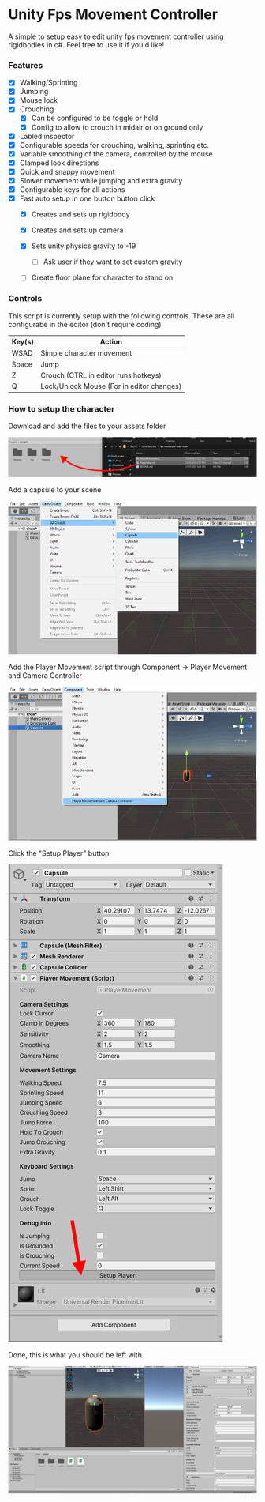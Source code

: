 # Unity Fps Movement Controller
A simple to setup easy to edit unity fps movement controller using rigidbodies in c#. Feel free to use it if you'd like!

### Features
- [x] Walking/Sprinting
- [x] Jumping
- [x] Mouse lock
- [x] Crouching 
	- [x] Can be configured to be toggle or hold
	- [x] Config to allow to crouch in midair or on ground only
- [x] Labled inspector
- [x] Configurable speeds for crouching, walking, sprinting etc.
- [x] Variable smoothing of the camera, controlled by the mouse
- [x] Clamped look directions
- [x] Quick and snappy movement
- [x] Slower movement while jumping and extra gravity
- [x] Configurable keys for all actions
- [x] Fast auto setup in one button button click
	- [x] Creates and sets up rigidbody
	- [x] Creates and sets up camera 
	- [x] Sets unity physics gravity to -19
		- [ ] Ask user if they want to set custom gravity
	- [ ] Create floor plane for character to stand on
  

### Controls
This script is currently setup with the following controls.
These are all configurabe in the editor (don't require coding)

| Key(s) | Action |
| ------ | ------ |
| WSAD | Simple character movement |
| Space | Jump |
| Z | Crouch (CTRL in editor runs hotkeys) |
| Q | Lock/Unlock Mouse (For in editor changes)|

### How to setup the character

Download and add the files to your assets folder

![alt text](https://raw.githubusercontent.com/B0N3head/unity-fps-movement-controller/main/readmeAssets/1.PNG)

Add a capsule to your scene

![alt text](https://raw.githubusercontent.com/B0N3head/unity-fps-movement-controller/main/readmeAssets/2.PNG)

Add the Player Movement script through Component -> Player Movement and Camera Controller

![alt text](https://raw.githubusercontent.com/B0N3head/unity-fps-movement-controller/main/readmeAssets/3.PNG)

Click the "Setup Player" button

![alt text](https://raw.githubusercontent.com/B0N3head/unity-fps-movement-controller/main/readmeAssets/4.PNG)

Done, this is what you should be left with

![alt text](https://raw.githubusercontent.com/B0N3head/unity-fps-movement-controller/main/readmeAssets/5.PNG)

